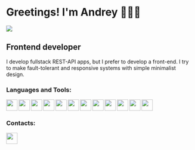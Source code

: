# Greetings! I'm Andrey 🧑🏼‍💻 #

<img src="https://www.codewars.com/users/1037cs/badges/small"/>

## Frontend developer ##

I develop fullstack REST-API apps, but I prefer to develop a front-end. I try to make fault-tolerant and responsive systems with simple minimalist design.


### Languages and Tools:
<img width="30px" height="30px" align="left" src="https://cdn.jsdelivr.net/gh/devicons/devicon/icons/react/react-original.svg" />
<img width="30px" height="30px" align="left" src="https://cdn.jsdelivr.net/gh/devicons/devicon/icons/redux/redux-original.svg" />
<img width="30px" height="30px" align="left" src="https://cdn.jsdelivr.net/gh/devicons/devicon/icons/nextjs/nextjs-line.svg" />
<img width="30px" height="30px" align="left" src="https://cdn.jsdelivr.net/gh/devicons/devicon/icons/javascript/javascript-original.svg" />
<img width="30px" height="30px" align="left" src="https://cdn.jsdelivr.net/gh/devicons/devicon/icons/typescript/typescript-original.svg" />
<img width="30px" height="30px" align="left" src="https://cdn.jsdelivr.net/gh/devicons/devicon/icons/figma/figma-original.svg" />   
<img width="30px" height="30px" align="left" src="https://cdn.jsdelivr.net/gh/devicons/devicon/icons/html5/html5-plain.svg" />          
<img width="30px" height="30px" align="left" src="https://cdn.jsdelivr.net/gh/devicons/devicon/icons/sass/sass-original.svg" />  
<img width="30px" height="30px" align="left" src="https://cdn.jsdelivr.net/gh/devicons/devicon/icons/mongodb/mongodb-original.svg" />
<img width="30px" height="30px" align="left" src="https://cdn.jsdelivr.net/gh/devicons/devicon/icons/postgresql/postgresql-original.svg" />
<img width="30px" height="30px" align="left" src="https://cdn.jsdelivr.net/gh/devicons/devicon/icons/nodejs/nodejs-original.svg" />
<img width="30px" height="30px" src="https://cdn.jsdelivr.net/gh/devicons/devicon/icons/git/git-original.svg" />

### Contacts: ###
[<img width="30px" height="30px" align="left" src="https://upload.wikimedia.org/wikipedia/commons/8/82/Telegram_logo.svg" />](https://t.me/lleucate)

